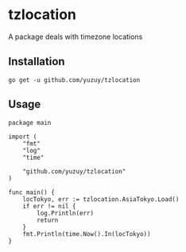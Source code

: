 # tzlocation
A package deals with timezone locations

## Installation
```
go get -u github.com/yuzuy/tzlocation
```

## Usage
```
package main

import (
    "fmt"
    "log"
    "time"

    "github.com/yuzuy/tzlocation"
)

func main() {
    locTokyo, err := tzlocation.AsiaTokyo.Load()
    if err != nil {
        log.Println(err)
        return
    }
    fmt.Println(time.Now().In(locTokyo))
}
```
